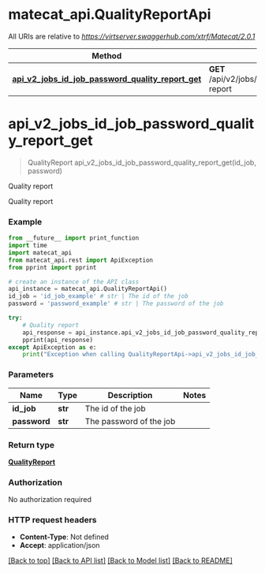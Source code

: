 # matecat_api.QualityReportApi

All URIs are relative to *https://virtserver.swaggerhub.com/xtrf/Matecat/2.0.1*

Method | HTTP request | Description
------------- | ------------- | -------------
[**api_v2_jobs_id_job_password_quality_report_get**](QualityReportApi.md#api_v2_jobs_id_job_password_quality_report_get) | **GET** /api/v2/jobs/{id_job}/{password}/quality-report | Quality report

# **api_v2_jobs_id_job_password_quality_report_get**
> QualityReport api_v2_jobs_id_job_password_quality_report_get(id_job, password)

Quality report

Quality report

### Example
```python
from __future__ import print_function
import time
import matecat_api
from matecat_api.rest import ApiException
from pprint import pprint

# create an instance of the API class
api_instance = matecat_api.QualityReportApi()
id_job = 'id_job_example' # str | The id of the job
password = 'password_example' # str | The password of the job

try:
    # Quality report
    api_response = api_instance.api_v2_jobs_id_job_password_quality_report_get(id_job, password)
    pprint(api_response)
except ApiException as e:
    print("Exception when calling QualityReportApi->api_v2_jobs_id_job_password_quality_report_get: %s\n" % e)
```

### Parameters

Name | Type | Description  | Notes
------------- | ------------- | ------------- | -------------
 **id_job** | **str**| The id of the job | 
 **password** | **str**| The password of the job | 

### Return type

[**QualityReport**](QualityReport.md)

### Authorization

No authorization required

### HTTP request headers

 - **Content-Type**: Not defined
 - **Accept**: application/json

[[Back to top]](#) [[Back to API list]](../README.md#documentation-for-api-endpoints) [[Back to Model list]](../README.md#documentation-for-models) [[Back to README]](../README.md)


